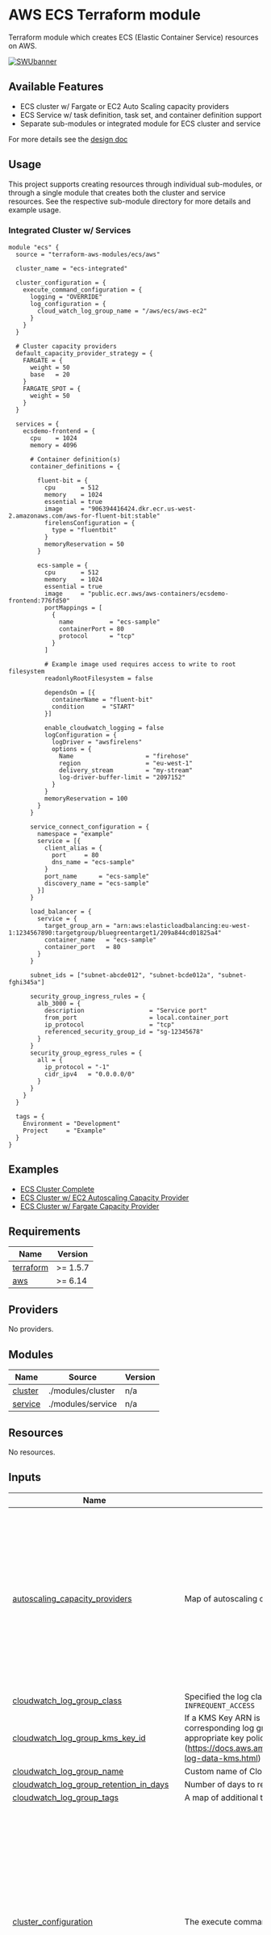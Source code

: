 # AWS ECS Terraform module

Terraform module which creates ECS (Elastic Container Service) resources on AWS.

[![SWUbanner](https://raw.githubusercontent.com/vshymanskyy/StandWithUkraine/main/banner2-direct.svg)](https://github.com/vshymanskyy/StandWithUkraine/blob/main/docs/README.md)

## Available Features

- ECS cluster w/ Fargate or EC2 Auto Scaling capacity providers
- ECS Service w/ task definition, task set, and container definition support
- Separate sub-modules or integrated module for ECS cluster and service

For more details see the [design doc](https://github.com/terraform-aws-modules/terraform-aws-ecs/blob/master/docs/README.md)

## Usage

This project supports creating resources through individual sub-modules, or through a single module that creates both the cluster and service resources. See the respective sub-module directory for more details and example usage.

### Integrated Cluster w/ Services

```hcl
module "ecs" {
  source = "terraform-aws-modules/ecs/aws"

  cluster_name = "ecs-integrated"

  cluster_configuration = {
    execute_command_configuration = {
      logging = "OVERRIDE"
      log_configuration = {
        cloud_watch_log_group_name = "/aws/ecs/aws-ec2"
      }
    }
  }

  # Cluster capacity providers
  default_capacity_provider_strategy = {
    FARGATE = {
      weight = 50
      base   = 20
    }
    FARGATE_SPOT = {
      weight = 50
    }
  }

  services = {
    ecsdemo-frontend = {
      cpu    = 1024
      memory = 4096

      # Container definition(s)
      container_definitions = {

        fluent-bit = {
          cpu       = 512
          memory    = 1024
          essential = true
          image     = "906394416424.dkr.ecr.us-west-2.amazonaws.com/aws-for-fluent-bit:stable"
          firelensConfiguration = {
            type = "fluentbit"
          }
          memoryReservation = 50
        }

        ecs-sample = {
          cpu       = 512
          memory    = 1024
          essential = true
          image     = "public.ecr.aws/aws-containers/ecsdemo-frontend:776fd50"
          portMappings = [
            {
              name          = "ecs-sample"
              containerPort = 80
              protocol      = "tcp"
            }
          ]

          # Example image used requires access to write to root filesystem
          readonlyRootFilesystem = false

          dependsOn = [{
            containerName = "fluent-bit"
            condition     = "START"
          }]

          enable_cloudwatch_logging = false
          logConfiguration = {
            logDriver = "awsfirelens"
            options = {
              Name                    = "firehose"
              region                  = "eu-west-1"
              delivery_stream         = "my-stream"
              log-driver-buffer-limit = "2097152"
            }
          }
          memoryReservation = 100
        }
      }

      service_connect_configuration = {
        namespace = "example"
        service = [{
          client_alias = {
            port     = 80
            dns_name = "ecs-sample"
          }
          port_name      = "ecs-sample"
          discovery_name = "ecs-sample"
        }]
      }

      load_balancer = {
        service = {
          target_group_arn = "arn:aws:elasticloadbalancing:eu-west-1:1234567890:targetgroup/bluegreentarget1/209a844cd01825a4"
          container_name   = "ecs-sample"
          container_port   = 80
        }
      }

      subnet_ids = ["subnet-abcde012", "subnet-bcde012a", "subnet-fghi345a"]

      security_group_ingress_rules = {
        alb_3000 = {
          description                  = "Service port"
          from_port                    = local.container_port
          ip_protocol                  = "tcp"
          referenced_security_group_id = "sg-12345678"
        }
      }
      security_group_egress_rules = {
        all = {
          ip_protocol = "-1"
          cidr_ipv4   = "0.0.0.0/0"
        }
      }
    }
  }

  tags = {
    Environment = "Development"
    Project     = "Example"
  }
}
```

## Examples

- [ECS Cluster Complete](https://github.com/terraform-aws-modules/terraform-aws-ecs/tree/master/examples/complete)
- [ECS Cluster w/ EC2 Autoscaling Capacity Provider](https://github.com/terraform-aws-modules/terraform-aws-ecs/tree/master/examples/ec2-autoscaling)
- [ECS Cluster w/ Fargate Capacity Provider](https://github.com/terraform-aws-modules/terraform-aws-ecs/tree/master/examples/fargate)

<!-- BEGIN_TF_DOCS -->
## Requirements

| Name | Version |
|------|---------|
| <a name="requirement_terraform"></a> [terraform](#requirement\_terraform) | >= 1.5.7 |
| <a name="requirement_aws"></a> [aws](#requirement\_aws) | >= 6.14 |

## Providers

No providers.

## Modules

| Name | Source | Version |
|------|--------|---------|
| <a name="module_cluster"></a> [cluster](#module\_cluster) | ./modules/cluster | n/a |
| <a name="module_service"></a> [service](#module\_service) | ./modules/service | n/a |

## Resources

No resources.

## Inputs

| Name | Description | Type | Default | Required |
|------|-------------|------|---------|:--------:|
| <a name="input_autoscaling_capacity_providers"></a> [autoscaling\_capacity\_providers](#input\_autoscaling\_capacity\_providers) | Map of autoscaling capacity provider definitions to create for the cluster | <pre>map(object({<br/>    auto_scaling_group_arn = string<br/>    managed_draining       = optional(string, "ENABLED")<br/>    managed_scaling = optional(object({<br/>      instance_warmup_period    = optional(number)<br/>      maximum_scaling_step_size = optional(number)<br/>      minimum_scaling_step_size = optional(number)<br/>      status                    = optional(string)<br/>      target_capacity           = optional(number)<br/>    }))<br/>    managed_termination_protection = optional(string)<br/>    name                           = optional(string) # Will fall back to use map key if not set<br/>    tags                           = optional(map(string), {})<br/>  }))</pre> | `null` | no |
| <a name="input_cloudwatch_log_group_class"></a> [cloudwatch\_log\_group\_class](#input\_cloudwatch\_log\_group\_class) | Specified the log class of the log group. Possible values are: `STANDARD` or `INFREQUENT_ACCESS` | `string` | `null` | no |
| <a name="input_cloudwatch_log_group_kms_key_id"></a> [cloudwatch\_log\_group\_kms\_key\_id](#input\_cloudwatch\_log\_group\_kms\_key\_id) | If a KMS Key ARN is set, this key will be used to encrypt the corresponding log group. Please be sure that the KMS Key has an appropriate key policy (https://docs.aws.amazon.com/AmazonCloudWatch/latest/logs/encrypt-log-data-kms.html) | `string` | `null` | no |
| <a name="input_cloudwatch_log_group_name"></a> [cloudwatch\_log\_group\_name](#input\_cloudwatch\_log\_group\_name) | Custom name of CloudWatch Log Group for ECS cluster | `string` | `null` | no |
| <a name="input_cloudwatch_log_group_retention_in_days"></a> [cloudwatch\_log\_group\_retention\_in\_days](#input\_cloudwatch\_log\_group\_retention\_in\_days) | Number of days to retain log events | `number` | `90` | no |
| <a name="input_cloudwatch_log_group_tags"></a> [cloudwatch\_log\_group\_tags](#input\_cloudwatch\_log\_group\_tags) | A map of additional tags to add to the log group created | `map(string)` | `{}` | no |
| <a name="input_cluster_configuration"></a> [cluster\_configuration](#input\_cluster\_configuration) | The execute command configuration for the cluster | <pre>object({<br/>    execute_command_configuration = optional(object({<br/>      kms_key_id = optional(string)<br/>      log_configuration = optional(object({<br/>        cloud_watch_encryption_enabled = optional(bool)<br/>        cloud_watch_log_group_name     = optional(string)<br/>        s3_bucket_encryption_enabled   = optional(bool)<br/>        s3_bucket_name                 = optional(string)<br/>        s3_kms_key_id                  = optional(string)<br/>        s3_key_prefix                  = optional(string)<br/>      }))<br/>      logging = optional(string, "OVERRIDE")<br/>    }))<br/>    managed_storage_configuration = optional(object({<br/>      fargate_ephemeral_storage_kms_key_id = optional(string)<br/>      kms_key_id                           = optional(string)<br/>    }))<br/>  })</pre> | <pre>{<br/>  "execute_command_configuration": {<br/>    "log_configuration": {<br/>      "cloud_watch_log_group_name": "placeholder"<br/>    }<br/>  }<br/>}</pre> | no |
| <a name="input_cluster_name"></a> [cluster\_name](#input\_cluster\_name) | Name of the cluster (up to 255 letters, numbers, hyphens, and underscores) | `string` | `""` | no |
| <a name="input_cluster_service_connect_defaults"></a> [cluster\_service\_connect\_defaults](#input\_cluster\_service\_connect\_defaults) | Configures a default Service Connect namespace | <pre>object({<br/>    namespace = string<br/>  })</pre> | `null` | no |
| <a name="input_cluster_setting"></a> [cluster\_setting](#input\_cluster\_setting) | List of configuration block(s) with cluster settings. For example, this can be used to enable CloudWatch Container Insights for a cluster | <pre>list(object({<br/>    name  = string<br/>    value = string<br/>  }))</pre> | <pre>[<br/>  {<br/>    "name": "containerInsights",<br/>    "value": "enabled"<br/>  }<br/>]</pre> | no |
| <a name="input_cluster_tags"></a> [cluster\_tags](#input\_cluster\_tags) | A map of additional tags to add to the cluster | `map(string)` | `{}` | no |
| <a name="input_create"></a> [create](#input\_create) | Determines whether resources will be created (affects all resources) | `bool` | `true` | no |
| <a name="input_create_cloudwatch_log_group"></a> [create\_cloudwatch\_log\_group](#input\_create\_cloudwatch\_log\_group) | Determines whether a log group is created by this module for the cluster logs. If not, AWS will automatically create one if logging is enabled | `bool` | `true` | no |
| <a name="input_create_task_exec_iam_role"></a> [create\_task\_exec\_iam\_role](#input\_create\_task\_exec\_iam\_role) | Determines whether the ECS task definition IAM role should be created | `bool` | `false` | no |
| <a name="input_create_task_exec_policy"></a> [create\_task\_exec\_policy](#input\_create\_task\_exec\_policy) | Determines whether the ECS task definition IAM policy should be created. This includes permissions included in AmazonECSTaskExecutionRolePolicy as well as access to secrets and SSM parameters | `bool` | `true` | no |
| <a name="input_default_capacity_provider_strategy"></a> [default\_capacity\_provider\_strategy](#input\_default\_capacity\_provider\_strategy) | Map of default capacity provider strategy definitions to use for the cluster | <pre>map(object({<br/>    base   = optional(number)<br/>    name   = optional(string) # Will fall back to use map key if not set<br/>    weight = optional(number)<br/>  }))</pre> | `null` | no |
| <a name="input_region"></a> [region](#input\_region) | Region where the resource(s) will be managed. Defaults to the Region set in the provider configuration | `string` | `null` | no |
| <a name="input_services"></a> [services](#input\_services) | Map of service definitions to create | <pre>map(object({<br/>    create         = optional(bool)<br/>    create_service = optional(bool)<br/>    tags           = optional(map(string))<br/><br/>    # Service<br/>    ignore_task_definition_changes = optional(bool)<br/>    alarms = optional(object({<br/>      alarm_names = list(string)<br/>      enable      = optional(bool)<br/>      rollback    = optional(bool)<br/>    }))<br/>    availability_zone_rebalancing = optional(string)<br/>    capacity_provider_strategy = optional(map(object({<br/>      base              = optional(number)<br/>      capacity_provider = string<br/>      weight            = optional(number)<br/>    })))<br/>    deployment_circuit_breaker = optional(object({<br/>      enable   = bool<br/>      rollback = bool<br/>    }))<br/>    deployment_configuration = optional(object({<br/>      strategy             = optional(string)<br/>      bake_time_in_minutes = optional(string)<br/>      lifecycle_hook = optional(map(object({<br/>        hook_target_arn  = string<br/>        role_arn         = string<br/>        lifecycle_stages = list(string)<br/>        hook_details     = optional(string)<br/>      })))<br/>    }))<br/>    deployment_controller = optional(object({<br/>      type = optional(string)<br/>    }))<br/>    deployment_maximum_percent         = optional(number, 200)<br/>    deployment_minimum_healthy_percent = optional(number, 66)<br/>    desired_count                      = optional(number, 1)<br/>    enable_ecs_managed_tags            = optional(bool)<br/>    enable_execute_command             = optional(bool)<br/>    force_delete                       = optional(bool)<br/>    force_new_deployment               = optional(bool)<br/>    health_check_grace_period_seconds  = optional(number)<br/>    launch_type                        = optional(string)<br/>    load_balancer = optional(map(object({<br/>      container_name   = string<br/>      container_port   = number<br/>      elb_name         = optional(string)<br/>      target_group_arn = optional(string)<br/>      advanced_configuration = optional(object({<br/>        alternate_target_group_arn = string<br/>        production_listener_rule   = string<br/>        role_arn                   = string<br/>        test_listener_rule         = optional(string)<br/>      }))<br/>    })))<br/>    name               = optional(string) # Will fall back to use map key if not set<br/>    assign_public_ip   = optional(bool)<br/>    security_group_ids = optional(list(string))<br/>    subnet_ids         = optional(list(string))<br/>    ordered_placement_strategy = optional(map(object({<br/>      field = optional(string)<br/>      type  = string<br/>    })))<br/>    placement_constraints = optional(map(object({<br/>      expression = optional(string)<br/>      type       = string<br/>    })))<br/>    platform_version    = optional(string)<br/>    propagate_tags      = optional(string)<br/>    scheduling_strategy = optional(string)<br/>    service_connect_configuration = optional(object({<br/>      enabled = optional(bool)<br/>      log_configuration = optional(object({<br/>        log_driver = string<br/>        options    = optional(map(string))<br/>        secret_option = optional(list(object({<br/>          name       = string<br/>          value_from = string<br/>        })))<br/>      }))<br/>      namespace = optional(string)<br/>      service = optional(list(object({<br/>        client_alias = optional(object({<br/>          dns_name = optional(string)<br/>          port     = number<br/>          test_traffic_rules = optional(list(object({<br/>            header = optional(object({<br/>              name = string<br/>              value = object({<br/>                exact = string<br/>              })<br/>            }))<br/>          })))<br/>        }))<br/>        discovery_name        = optional(string)<br/>        ingress_port_override = optional(number)<br/>        port_name             = string<br/>        timeout = optional(object({<br/>          idle_timeout_seconds        = optional(number)<br/>          per_request_timeout_seconds = optional(number)<br/>        }))<br/>        tls = optional(object({<br/>          issuer_cert_authority = object({<br/>            aws_pca_authority_arn = string<br/>          })<br/>          kms_key  = optional(string)<br/>          role_arn = optional(string)<br/>        }))<br/>      })))<br/>    }))<br/>    service_registries = optional(object({<br/>      container_name = optional(string)<br/>      container_port = optional(number)<br/>      port           = optional(number)<br/>      registry_arn   = string<br/>    }))<br/>    sigint_rollback = optional(bool)<br/>    timeouts = optional(object({<br/>      create = optional(string)<br/>      update = optional(string)<br/>      delete = optional(string)<br/>    }))<br/>    triggers = optional(map(string))<br/>    volume_configuration = optional(object({<br/>      name = string<br/>      managed_ebs_volume = object({<br/>        encrypted        = optional(bool)<br/>        file_system_type = optional(string)<br/>        iops             = optional(number)<br/>        kms_key_id       = optional(string)<br/>        size_in_gb       = optional(number)<br/>        snapshot_id      = optional(string)<br/>        tag_specifications = optional(list(object({<br/>          propagate_tags = optional(string)<br/>          resource_type  = string<br/>          tags           = optional(map(string))<br/>        })))<br/>        throughput  = optional(number)<br/>        volume_type = optional(string)<br/>      })<br/>    }))<br/>    vpc_lattice_configurations = optional(object({<br/>      role_arn         = string<br/>      target_group_arn = string<br/>      port_name        = string<br/>    }))<br/>    wait_for_steady_state = optional(bool)<br/>    service_tags          = optional(map(string))<br/>    # Service - IAM Role<br/>    create_iam_role               = optional(bool)<br/>    iam_role_arn                  = optional(string)<br/>    iam_role_name                 = optional(string)<br/>    iam_role_use_name_prefix      = optional(bool)<br/>    iam_role_path                 = optional(string)<br/>    iam_role_description          = optional(string)<br/>    iam_role_permissions_boundary = optional(string)<br/>    iam_role_tags                 = optional(map(string))<br/>    iam_role_statements = optional(list(object({<br/>      sid           = optional(string)<br/>      actions       = optional(list(string))<br/>      not_actions   = optional(list(string))<br/>      effect        = optional(string)<br/>      resources     = optional(list(string))<br/>      not_resources = optional(list(string))<br/>      principals = optional(list(object({<br/>        type        = string<br/>        identifiers = list(string)<br/>      })))<br/>      not_principals = optional(list(object({<br/>        type        = string<br/>        identifiers = list(string)<br/>      })))<br/>      condition = optional(list(object({<br/>        test     = string<br/>        values   = list(string)<br/>        variable = string<br/>      })))<br/>    })))<br/>    # Task Definition<br/>    create_task_definition = optional(bool)<br/>    task_definition_arn    = optional(string)<br/>    container_definitions = optional(map(object({<br/>      operating_system_family = optional(string)<br/>      tags                    = optional(map(string))<br/><br/>      # Container definition<br/>      command = optional(list(string))<br/>      cpu     = optional(number)<br/>      dependsOn = optional(list(object({<br/>        condition     = string<br/>        containerName = string<br/>      })))<br/>      disableNetworking      = optional(bool)<br/>      dnsSearchDomains       = optional(list(string))<br/>      dnsServers             = optional(list(string))<br/>      dockerLabels           = optional(map(string))<br/>      dockerSecurityOptions  = optional(list(string))<br/>      enable_execute_command = optional(bool)<br/>      entrypoint             = optional(list(string))<br/>      environment = optional(list(object({<br/>        name  = string<br/>        value = string<br/>      })))<br/>      environmentFiles = optional(list(object({<br/>        type  = string<br/>        value = string<br/>      })))<br/>      essential = optional(bool)<br/>      extraHosts = optional(list(object({<br/>        hostname  = string<br/>        ipAddress = string<br/>      })))<br/>      firelensConfiguration = optional(object({<br/>        options = optional(map(string))<br/>        type    = optional(string)<br/>      }))<br/>      healthCheck = optional(object({<br/>        command     = optional(list(string))<br/>        interval    = optional(number)<br/>        retries     = optional(number)<br/>        startPeriod = optional(number)<br/>        timeout     = optional(number)<br/>      }))<br/>      hostname    = optional(string)<br/>      image       = optional(string)<br/>      interactive = optional(bool)<br/>      links       = optional(list(string))<br/>      linuxParameters = optional(object({<br/>        capabilities = optional(object({<br/>          add  = optional(list(string))<br/>          drop = optional(list(string))<br/>        }))<br/>        devices = optional(list(object({<br/>          containerPath = optional(string)<br/>          hostPath      = optional(string)<br/>          permissions   = optional(list(string))<br/>        })))<br/>        initProcessEnabled = optional(bool)<br/>        maxSwap            = optional(number)<br/>        sharedMemorySize   = optional(number)<br/>        swappiness         = optional(number)<br/>        tmpfs = optional(list(object({<br/>          containerPath = string<br/>          mountOptions  = optional(list(string))<br/>          size          = number<br/>        })))<br/>      }))<br/>      logConfiguration = optional(object({<br/>        logDriver = optional(string)<br/>        options   = optional(map(string))<br/>        secretOptions = optional(list(object({<br/>          name      = string<br/>          valueFrom = string<br/>        })))<br/>      }))<br/>      memory            = optional(number)<br/>      memoryReservation = optional(number)<br/>      mountPoints = optional(list(object({<br/>        containerPath = optional(string)<br/>        readOnly      = optional(bool)<br/>        sourceVolume  = optional(string)<br/>      })), [])<br/>      name = optional(string)<br/>      portMappings = optional(list(object({<br/>        appProtocol        = optional(string)<br/>        containerPort      = optional(number)<br/>        containerPortRange = optional(string)<br/>        hostPort           = optional(number)<br/>        name               = optional(string)<br/>        protocol           = optional(string)<br/>      })), [])<br/>      privileged             = optional(bool)<br/>      pseudoTerminal         = optional(bool)<br/>      readonlyRootFilesystem = optional(bool)<br/>      repositoryCredentials = optional(object({<br/>        credentialsParameter = optional(string)<br/>      }))<br/>      resourceRequirements = optional(list(object({<br/>        type  = string<br/>        value = string<br/>      })))<br/>      restartPolicy = optional(object({<br/>        enabled              = optional(bool)<br/>        ignoredExitCodes     = optional(list(number))<br/>        restartAttemptPeriod = optional(number)<br/>      }))<br/>      secrets = optional(list(object({<br/>        name      = string<br/>        valueFrom = string<br/>      })))<br/>      startTimeout = optional(number)<br/>      stopTimeout  = optional(number)<br/>      systemControls = optional(list(object({<br/>        namespace = optional(string)<br/>        value     = optional(string)<br/>      })))<br/>      ulimits = optional(list(object({<br/>        hardLimit = number<br/>        name      = string<br/>        softLimit = number<br/>      })))<br/>      user               = optional(string)<br/>      versionConsistency = optional(string)<br/>      volumesFrom = optional(list(object({<br/>        readOnly        = optional(bool)<br/>        sourceContainer = optional(string)<br/>      })))<br/>      workingDirectory = optional(string)<br/><br/>      # Cloudwatch Log Group<br/>      service                                = optional(string, "")<br/>      enable_cloudwatch_logging              = optional(bool)<br/>      create_cloudwatch_log_group            = optional(bool)<br/>      cloudwatch_log_group_name              = optional(string)<br/>      cloudwatch_log_group_use_name_prefix   = optional(bool)<br/>      cloudwatch_log_group_class             = optional(string)<br/>      cloudwatch_log_group_retention_in_days = optional(number)<br/>      cloudwatch_log_group_kms_key_id        = optional(string)<br/>    })))<br/>    cpu                    = optional(number, 1024)<br/>    enable_fault_injection = optional(bool)<br/>    ephemeral_storage = optional(object({<br/>      size_in_gib = number<br/>    }))<br/>    family       = optional(string)<br/>    ipc_mode     = optional(string)<br/>    memory       = optional(number, 2048)<br/>    network_mode = optional(string)<br/>    pid_mode     = optional(string)<br/>    proxy_configuration = optional(object({<br/>      container_name = string<br/>      properties     = optional(map(string))<br/>      type           = optional(string)<br/>    }))<br/>    requires_compatibilities = optional(list(string))<br/>    runtime_platform = optional(object({<br/>      cpu_architecture        = optional(string)<br/>      operating_system_family = optional(string)<br/>    }))<br/>    skip_destroy = optional(bool)<br/>    task_definition_placement_constraints = optional(map(object({<br/>      expression = optional(string)<br/>      type       = string<br/>    })))<br/>    track_latest = optional(bool)<br/>    volume = optional(map(object({<br/>      configure_at_launch = optional(bool)<br/>      docker_volume_configuration = optional(object({<br/>        autoprovision = optional(bool)<br/>        driver        = optional(string)<br/>        driver_opts   = optional(map(string))<br/>        labels        = optional(map(string))<br/>        scope         = optional(string)<br/>      }))<br/>      efs_volume_configuration = optional(object({<br/>        authorization_config = optional(object({<br/>          access_point_id = optional(string)<br/>          iam             = optional(string)<br/>        }))<br/>        file_system_id          = string<br/>        root_directory          = optional(string)<br/>        transit_encryption      = optional(string)<br/>        transit_encryption_port = optional(number)<br/>      }))<br/>      fsx_windows_file_server_volume_configuration = optional(object({<br/>        authorization_config = optional(object({<br/>          credentials_parameter = string<br/>          domain                = string<br/>        }))<br/>        file_system_id = string<br/>        root_directory = string<br/>      }))<br/>      host_path = optional(string)<br/>      name      = optional(string)<br/>    })))<br/>    task_tags = optional(map(string))<br/>    # Task Execution - IAM Role<br/>    create_task_exec_iam_role               = optional(bool)<br/>    task_exec_iam_role_arn                  = optional(string)<br/>    task_exec_iam_role_name                 = optional(string)<br/>    task_exec_iam_role_use_name_prefix      = optional(bool)<br/>    task_exec_iam_role_path                 = optional(string)<br/>    task_exec_iam_role_description          = optional(string)<br/>    task_exec_iam_role_permissions_boundary = optional(string)<br/>    task_exec_iam_role_tags                 = optional(map(string))<br/>    task_exec_iam_role_policies             = optional(map(string))<br/>    task_exec_iam_role_max_session_duration = optional(number)<br/>    create_task_exec_policy                 = optional(bool)<br/>    task_exec_ssm_param_arns                = optional(list(string))<br/>    task_exec_secret_arns                   = optional(list(string))<br/>    task_exec_iam_statements = optional(list(object({<br/>      sid           = optional(string)<br/>      actions       = optional(list(string))<br/>      not_actions   = optional(list(string))<br/>      effect        = optional(string)<br/>      resources     = optional(list(string))<br/>      not_resources = optional(list(string))<br/>      principals = optional(list(object({<br/>        type        = string<br/>        identifiers = list(string)<br/>      })))<br/>      not_principals = optional(list(object({<br/>        type        = string<br/>        identifiers = list(string)<br/>      })))<br/>      condition = optional(list(object({<br/>        test     = string<br/>        values   = list(string)<br/>        variable = string<br/>      })))<br/>    })))<br/>    task_exec_iam_policy_path = optional(string)<br/>    # Tasks - IAM Role<br/>    create_tasks_iam_role               = optional(bool)<br/>    tasks_iam_role_arn                  = optional(string)<br/>    tasks_iam_role_name                 = optional(string)<br/>    tasks_iam_role_use_name_prefix      = optional(bool)<br/>    tasks_iam_role_path                 = optional(string)<br/>    tasks_iam_role_description          = optional(string)<br/>    tasks_iam_role_permissions_boundary = optional(string)<br/>    tasks_iam_role_tags                 = optional(map(string))<br/>    tasks_iam_role_policies             = optional(map(string))<br/>    tasks_iam_role_statements = optional(list(object({<br/>      sid           = optional(string)<br/>      actions       = optional(list(string))<br/>      not_actions   = optional(list(string))<br/>      effect        = optional(string)<br/>      resources     = optional(list(string))<br/>      not_resources = optional(list(string))<br/>      principals = optional(list(object({<br/>        type        = string<br/>        identifiers = list(string)<br/>      })))<br/>      not_principals = optional(list(object({<br/>        type        = string<br/>        identifiers = list(string)<br/>      })))<br/>      condition = optional(list(object({<br/>        test     = string<br/>        values   = list(string)<br/>        variable = string<br/>      })))<br/>    })))<br/>    # Task Set<br/>    external_id = optional(string)<br/>    scale = optional(object({<br/>      unit  = optional(string)<br/>      value = optional(number)<br/>    }))<br/>    wait_until_stable         = optional(bool)<br/>    wait_until_stable_timeout = optional(string)<br/>    # Autoscaling<br/>    enable_autoscaling       = optional(bool)<br/>    autoscaling_min_capacity = optional(number)<br/>    autoscaling_max_capacity = optional(number)<br/>    autoscaling_policies = optional(map(object({<br/>      name        = optional(string) # Will fall back to the key name if not provided<br/>      policy_type = optional(string)<br/>      step_scaling_policy_configuration = optional(object({<br/>        adjustment_type          = optional(string)<br/>        cooldown                 = optional(number)<br/>        metric_aggregation_type  = optional(string)<br/>        min_adjustment_magnitude = optional(number)<br/>        step_adjustment = optional(list(object({<br/>          metric_interval_lower_bound = optional(string)<br/>          metric_interval_upper_bound = optional(string)<br/>          scaling_adjustment          = number<br/>        })))<br/>      }))<br/>      target_tracking_scaling_policy_configuration = optional(object({<br/>        customized_metric_specification = optional(object({<br/>          dimensions = optional(list(object({<br/>            name  = string<br/>            value = string<br/>          })))<br/>          metric_name = optional(string)<br/>          metrics = optional(list(object({<br/>            expression = optional(string)<br/>            id         = string<br/>            label      = optional(string)<br/>            metric_stat = optional(object({<br/>              metric = object({<br/>                dimensions = optional(list(object({<br/>                  name  = string<br/>                  value = string<br/>                })))<br/>                metric_name = string<br/>                namespace   = string<br/>              })<br/>              stat = string<br/>              unit = optional(string)<br/>            }))<br/>            return_data = optional(bool)<br/>          })))<br/>          namespace = optional(string)<br/>          statistic = optional(string)<br/>          unit      = optional(string)<br/>        }))<br/><br/>        disable_scale_in = optional(bool)<br/>        predefined_metric_specification = optional(object({<br/>          predefined_metric_type = string<br/>          resource_label         = optional(string)<br/>        }))<br/>        scale_in_cooldown  = optional(number)<br/>        scale_out_cooldown = optional(number)<br/>        target_value       = optional(number)<br/>      }))<br/>      predictive_scaling_policy_configuration = optional(object({<br/>        mode                         = optional(string, "ForecastAndScale")<br/>        max_capacity_buffer          = optional(number)<br/>        max_capacity_breach_behavior = optional(string)<br/>        scheduling_buffer_time       = optional(number)<br/>        metric_specification = object({<br/>          target_value = number<br/>          predefined_scaling_metric_specification = optional(object({<br/>            predefined_metric_type = string<br/>            resource_label         = optional(string)<br/>          }))<br/>          predefined_load_metric_specification = optional(object({<br/>            predefined_metric_type = string<br/>            resource_label         = optional(string)<br/>          }))<br/>          predefined_metric_pair_specification = optional(object({<br/>            predefined_metric_type = string<br/>            resource_label         = optional(string)<br/>          }))<br/>        })<br/>      }))<br/>    })))<br/>    autoscaling_scheduled_actions = optional(map(object({<br/>      name         = optional(string)<br/>      min_capacity = number<br/>      max_capacity = number<br/>      schedule     = string<br/>      start_time   = optional(string)<br/>      end_time     = optional(string)<br/>      timezone     = optional(string)<br/>    })))<br/>    # Security Group<br/>    create_security_group          = optional(bool)<br/>    vpc_id                         = optional(string)<br/>    security_group_name            = optional(string)<br/>    security_group_use_name_prefix = optional(bool)<br/>    security_group_description     = optional(string)<br/>    security_group_ingress_rules = optional(map(object({<br/>      cidr_ipv4                    = optional(string)<br/>      cidr_ipv6                    = optional(string)<br/>      description                  = optional(string)<br/>      from_port                    = optional(string)<br/>      ip_protocol                  = optional(string)<br/>      prefix_list_id               = optional(string)<br/>      referenced_security_group_id = optional(string)<br/>      tags                         = optional(map(string))<br/>      to_port                      = optional(string)<br/>    })))<br/>    security_group_egress_rules = optional(map(object({<br/>      cidr_ipv4                    = optional(string)<br/>      cidr_ipv6                    = optional(string)<br/>      description                  = optional(string)<br/>      from_port                    = optional(string)<br/>      ip_protocol                  = optional(string)<br/>      prefix_list_id               = optional(string)<br/>      referenced_security_group_id = optional(string)<br/>      tags                         = optional(map(string))<br/>      to_port                      = optional(string)<br/>    })))<br/>    security_group_tags = optional(map(string))<br/>    # ECS Infrastructure IAM Role<br/>    create_infrastructure_iam_role               = optional(bool)<br/>    infrastructure_iam_role_arn                  = optional(string)<br/>    infrastructure_iam_role_name                 = optional(string)<br/>    infrastructure_iam_role_use_name_prefix      = optional(bool)<br/>    infrastructure_iam_role_path                 = optional(string)<br/>    infrastructure_iam_role_description          = optional(string)<br/>    infrastructure_iam_role_permissions_boundary = optional(string)<br/>    infrastructure_iam_role_tags                 = optional(map(string))<br/>  }))</pre> | `null` | no |
| <a name="input_tags"></a> [tags](#input\_tags) | A map of tags to add to all resources | `map(string)` | `{}` | no |
| <a name="input_task_exec_iam_role_description"></a> [task\_exec\_iam\_role\_description](#input\_task\_exec\_iam\_role\_description) | Description of the role | `string` | `null` | no |
| <a name="input_task_exec_iam_role_name"></a> [task\_exec\_iam\_role\_name](#input\_task\_exec\_iam\_role\_name) | Name to use on IAM role created | `string` | `null` | no |
| <a name="input_task_exec_iam_role_path"></a> [task\_exec\_iam\_role\_path](#input\_task\_exec\_iam\_role\_path) | IAM role path | `string` | `null` | no |
| <a name="input_task_exec_iam_role_permissions_boundary"></a> [task\_exec\_iam\_role\_permissions\_boundary](#input\_task\_exec\_iam\_role\_permissions\_boundary) | ARN of the policy that is used to set the permissions boundary for the IAM role | `string` | `null` | no |
| <a name="input_task_exec_iam_role_policies"></a> [task\_exec\_iam\_role\_policies](#input\_task\_exec\_iam\_role\_policies) | Map of IAM role policy ARNs to attach to the IAM role | `map(string)` | `{}` | no |
| <a name="input_task_exec_iam_role_tags"></a> [task\_exec\_iam\_role\_tags](#input\_task\_exec\_iam\_role\_tags) | A map of additional tags to add to the IAM role created | `map(string)` | `{}` | no |
| <a name="input_task_exec_iam_role_use_name_prefix"></a> [task\_exec\_iam\_role\_use\_name\_prefix](#input\_task\_exec\_iam\_role\_use\_name\_prefix) | Determines whether the IAM role name (`task_exec_iam_role_name`) is used as a prefix | `bool` | `true` | no |
| <a name="input_task_exec_iam_statements"></a> [task\_exec\_iam\_statements](#input\_task\_exec\_iam\_statements) | A map of IAM policy [statements](https://registry.terraform.io/providers/hashicorp/aws/latest/docs/data-sources/iam_policy_document#statement) for custom permission usage | <pre>map(object({<br/>    sid           = optional(string)<br/>    actions       = optional(list(string))<br/>    not_actions   = optional(list(string))<br/>    effect        = optional(string, "Allow")<br/>    resources     = optional(list(string))<br/>    not_resources = optional(list(string))<br/>    principals = optional(list(object({<br/>      type        = string<br/>      identifiers = list(string)<br/>    })))<br/>    not_principals = optional(list(object({<br/>      type        = string<br/>      identifiers = list(string)<br/>    })))<br/>    condition = optional(list(object({<br/>      test     = string<br/>      variable = string<br/>      values   = list(string)<br/>    })))<br/>  }))</pre> | `null` | no |
| <a name="input_task_exec_secret_arns"></a> [task\_exec\_secret\_arns](#input\_task\_exec\_secret\_arns) | List of SecretsManager secret ARNs the task execution role will be permitted to get/read | `list(string)` | `[]` | no |
| <a name="input_task_exec_ssm_param_arns"></a> [task\_exec\_ssm\_param\_arns](#input\_task\_exec\_ssm\_param\_arns) | List of SSM parameter ARNs the task execution role will be permitted to get/read | `list(string)` | `[]` | no |

## Outputs

| Name | Description |
|------|-------------|
| <a name="output_autoscaling_capacity_providers"></a> [autoscaling\_capacity\_providers](#output\_autoscaling\_capacity\_providers) | Map of autoscaling capacity providers created and their attributes |
| <a name="output_cloudwatch_log_group_arn"></a> [cloudwatch\_log\_group\_arn](#output\_cloudwatch\_log\_group\_arn) | ARN of CloudWatch log group created |
| <a name="output_cloudwatch_log_group_name"></a> [cloudwatch\_log\_group\_name](#output\_cloudwatch\_log\_group\_name) | Name of CloudWatch log group created |
| <a name="output_cluster_arn"></a> [cluster\_arn](#output\_cluster\_arn) | ARN that identifies the cluster |
| <a name="output_cluster_capacity_providers"></a> [cluster\_capacity\_providers](#output\_cluster\_capacity\_providers) | Map of cluster capacity providers attributes |
| <a name="output_cluster_id"></a> [cluster\_id](#output\_cluster\_id) | ID that identifies the cluster |
| <a name="output_cluster_name"></a> [cluster\_name](#output\_cluster\_name) | Name that identifies the cluster |
| <a name="output_services"></a> [services](#output\_services) | Map of services created and their attributes |
| <a name="output_task_exec_iam_role_arn"></a> [task\_exec\_iam\_role\_arn](#output\_task\_exec\_iam\_role\_arn) | Task execution IAM role ARN |
| <a name="output_task_exec_iam_role_name"></a> [task\_exec\_iam\_role\_name](#output\_task\_exec\_iam\_role\_name) | Task execution IAM role name |
| <a name="output_task_exec_iam_role_unique_id"></a> [task\_exec\_iam\_role\_unique\_id](#output\_task\_exec\_iam\_role\_unique\_id) | Stable and unique string identifying the task execution IAM role |
<!-- END_TF_DOCS -->

## Authors

Module is maintained by [Anton Babenko](https://github.com/antonbabenko) with help from [these awesome contributors](https://github.com/terraform-aws-modules/terraform-aws-ecs/graphs/contributors).

## License

Apache-2.0 Licensed. See [LICENSE](https://github.com/terraform-aws-modules/terraform-aws-ecs/blob/master/LICENSE).
